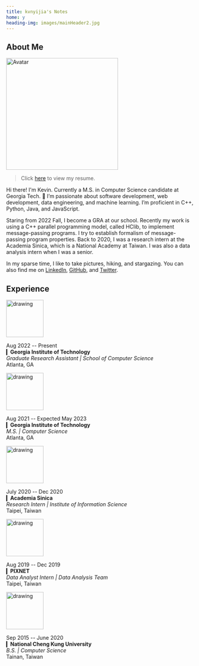 ```yaml
---
title: kvnyijia's Notes
home: y
heading-img: images/mainHeader2.jpg
---
```


## About Me

<!-- <img class="avatar" src="images/avatar.jpg" alt="Avatar"> -->
<img src="images/avatar2.jpg" alt="Avatar" width="300">

> Click [here](/assets/yi-chia-chen-cv.pdf) to view my resume.

Hi there! I'm Kevin. Currently a M.S. in Computer Science candidate at Georgia Tech. 🐝 I’m passionate about software development, web development, data engineering, and machine learning. I’m proficient in C++, Python, Java, and JavaScript.

Staring from 2022 Fall, I become a GRA at our school. Recently my work is using a C++ parallel programming model, called HClib, to implement message-passing programs. I try to establish formalism of message-passing program properties. Back to 2020, I was a research intern at the Academia Sinica, which is a National Academy at Taiwan. I was also a data analysis intern when I was a senior. 

In my sparse time, I like to take pictures, hiking, and stargazing. You can also find me on [LinkedIn](https://www.linkedin.com/in/kvnyijia), [GitHub](https://github.com/kvnyijia), and [Twitter](https://twitter.com/kvnyijia).

## Experience

<img src="https://pbs.twimg.com/profile_images/1508986649803382786/PXo1P238_400x400.jpg" alt="drawing" width="100"/>

Aug 2022 -- Present</br>
▎**Georgia Institute of Technology**</br>
*Graduate Research Assistant | School of Computer Science*</br>
Atlanta, GA</br>

<img src="https://upload.wikimedia.org/wikipedia/commons/thumb/6/6c/Georgia_Tech_seal.svg/1200px-Georgia_Tech_seal.svg.png" alt="drawing" width="100"/>


Aug 2021 -- Expected May 2023</br>
▎**Georgia Institute of Technology**</br>
*M.S. | Computer Science*</br>
Atlanta, GA

<img src="https://iptt.sinica.edu.tw/assets/sinica_logo-c1a2490e2ea2a02ec5c1f5e8fe9a3bdca9b289f4ad34f3dda4aff201a176d12a.png" alt="drawing" width="100"/>

July 2020 -- Dec 2020</br>
▎**Academia Sinica**</br>
*Research Intern | Institute of Information Science*</br>
Taipei, Taiwan

<img src="https://upload.wikimedia.org/wikipedia/commons/thumb/4/44/PIXNET_Logo.png/1200px-PIXNET_Logo.png" alt="drawing" width="100"/>

Aug 2019 -- Dec 2019</br>
▎**PIXNET**</br>
*Data Analyst Intern | Data Analysis Team*</br>
Taipei, Taiwan

<img src="https://upload.wikimedia.org/wikipedia/en/thumb/8/83/National_Cheng_Kung_University_logo.svg/1920px-National_Cheng_Kung_University_logo.svg.png" alt="drawing" width="100"/>

Sep 2015 -- June 2020</br>
▎**National Cheng Kung University**</br>
*B.S. | Computer Science*</br>
Tainan, Taiwan

<!-- ## Recent Posts -->

<!-- I share my ideas & what I learn here. -->
